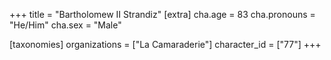 +++
title = "Bartholomew II Strandiz"
[extra]
cha.age = 83
cha.pronouns = "He/Him"
cha.sex = "Male"

[taxonomies]
organizations = ["La Camaraderie"]
character_id = ["77"]
+++


